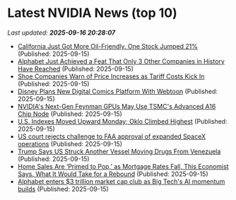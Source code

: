 # Latest NVIDIA News (top 10)
_Last updated: **2025-09-16 20:28:07**_

- [California Just Got More Oil-Friendly. One Stock Jumped 21%](https://biztoc.com/x/ae8d3f91624d8057) (Published: 2025-09-15)
- [Alphabet Just Achieved a Feat That Only 3 Other Companies in History Have Reached](https://biztoc.com/x/b439b6ec1881633b) (Published: 2025-09-15)
- [Shoe Companies Warn of Price Increases as Tariff Costs Kick In](https://biztoc.com/x/1fd754b93eb1d7ae) (Published: 2025-09-15)
- [Disney Plans New Digital Comics Platform With Webtoon](https://biztoc.com/x/12e53ce91683f46f) (Published: 2025-09-15)
- [NVIDIA's Next-Gen Feynman GPUs May Use TSMC's Advanced A16 Chip Node](https://hothardware.com/news/nvidia-feynman-gpu-may-use-tsmc-a16) (Published: 2025-09-15)
- [U.S. Indexes Moved Upward Monday; Oklo Climbed Highest](https://biztoc.com/x/bb61d190949ede85) (Published: 2025-09-15)
- [US court rejects challenge to FAA approval of expanded SpaceX operations](https://biztoc.com/x/5ac229ecf94c8c7c) (Published: 2025-09-15)
- [Trump Says US Struck Another Vessel Moving Drugs From Venezuela](https://biztoc.com/x/7b1a4fb1bb951af1) (Published: 2025-09-15)
- [Home Sales Are ‘Primed to Pop,’ as Mortgage Rates Fall, This Economist Says. What It Would Take for a Rebound](https://biztoc.com/x/ca410612389edb2f) (Published: 2025-09-15)
- [Alphabet enters $3 trillion market cap club as Big Tech's AI momentum builds](https://biztoc.com/x/60d4cd53c9a22354) (Published: 2025-09-15)
